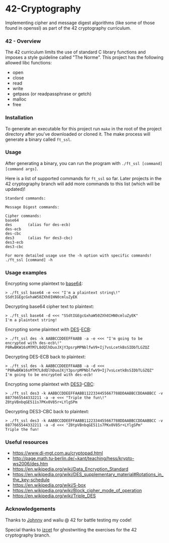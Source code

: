 # 42-Cryptography
Implementing cipher and message digest algorithms (like some of those found in openssl) as part of the 42 cryptography curriculum.

### 42 - Overview
The 42 curriculum limits the use of standard C library functions and imposes a style guideline called "The Norme".
This project has the following allowed libc functions:

* open
* close
* read
* write
* getpass (or readpassphrase or getch)
* malloc
* free

### Installation
To generate an executable for this project run `make` in the root of the project directory after you've downloaded or cloned it.
The make process will generate a binary called `ft_ssl`.

### Usage
After generating a binary, you can run the program with `./ft_ssl [command] [command args]`. 

Here is a list of supported commands for `ft_ssl` so far. Later projects in the 42 cryptography branch will add more commands to this list (which will be updated)!
```
Standard commands:

Message Digest commands:

Cipher commands:
base64
des       (alias for des-ecb)
des-ecb
des-cbc
des3      (alias for des3-cbc)
des3-ecb
des3-cbc

For more detailed usage use the -h option with specific commands!
./ft_ssl [command] -h
```

### Usage examples
Encrypting some plaintext to [base64](https://en.wikipedia.org/wiki/Base64):
```
> ./ft_ssl base64 -e <<< "I'm a plaintext string\!"
SSdtIGEgcGxhaW50ZXh0IHN0cmluZyEK
```
Decrypting base64 cipher text to plaintext:
```
> ./ft_ssl base64 -d <<< "SSdtIGEgcGxhaW50ZXh0IHN0cmluZyEK"
I'm a plaintext string!
```
Encrypting some plaintext with [DES](https://en.wikipedia.org/wiki/Data_Encryption_Standard)-[ECB](https://en.wikipedia.org/wiki/Block_cipher_mode_of_operation#Electronic_Codebook_(ECB)):
```
> ./ft_ssl des -k AABBCCDDEEFFAABB -a -e <<< "I'm going to be encrypted with des-ecb\!"
P8RwBKW16sMTM7L8dQlhDuoJXjY3psrpMPNblfwV9+Ij7vsLcetkBsSIDbTLGZQZ
```
Decrypting DES-ECB back to plaintext:
```
> ./ft_ssl des -k AABBCCDDEEFFAABB -a -d <<< "P8RwBKW16sMTM7L8dQlhDuoJXjY3psrpMPNblfwV9+Ij7vsLcetkBsSIDbTLGZQZ"
I'm going to be encrypted with des-ecb!
```
Encrypting some plaintext with [DES3](https://en.wikipedia.org/wiki/Triple_DES)-[CBC](https://en.wikipedia.org/wiki/Block_cipher_mode_of_operation#Cipher_Block_Chaining_(CBC)):
```
> ./ft_ssl des3 -k AABBCCDDEEFFAABB1122334455667788DDAABBCCDDAABBCC -v 8877665544332211 -a -e <<< "Triple the fun\!"
Z0tpVBnbqGE511s7PKx0V85r+LYlgSPm
```

Decrypting DES3-CBC back to plaintext:
```
> ./ft_ssl des3 -k AABBCCDDEEFFAABB1122334455667788DDAABBCCDDAABBCC -v 8877665544332211 -a -d <<< "Z0tpVBnbqGE511s7PKx0V85r+LYlgSPm"
Triple the fun!
```
### Useful resources
* https://www.di-mgt.com.au/cryptopad.html
* http://page.math.tu-berlin.de/~kant/teaching/hess/krypto-ws2006/des.htm
* https://en.wikipedia.org/wiki/Data_Encryption_Standard
* https://en.wikipedia.org/wiki/DES_supplementary_material#Rotations_in_the_key-schedule
* https://en.wikipedia.org/wiki/S-box
* https://en.wikipedia.org/wiki/Block_cipher_mode_of_operation
* https://en.wikipedia.org/wiki/Triple_DES

### Acknowledgements
Thanks to [Johnny](https://github.com/JohnnyJumper) and waliu @ 42 for battle testing my code!

Special thanks to [izcet](https://github.com/izcet) for ghostwriting the exercises for the 42 cryptography branch.
